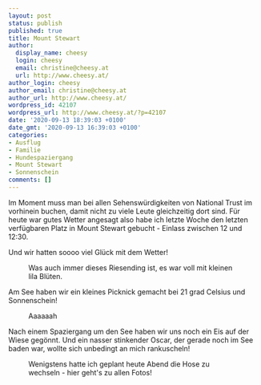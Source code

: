 ```yaml
---
layout: post
status: publish
published: true
title: Mount Stewart
author:
  display_name: cheesy
  login: cheesy
  email: christine@cheesy.at
  url: http://www.cheesy.at/
author_login: cheesy
author_email: christine@cheesy.at
author_url: http://www.cheesy.at/
wordpress_id: 42107
wordpress_url: http://www.cheesy.at/?p=42107
date: '2020-09-13 18:39:03 +0100'
date_gmt: '2020-09-13 16:39:03 +0100'
categories:
- Ausflug
- Familie
- Hundespaziergang
- Mount Stewart
- Sonnenschein
comments: []
---
```

<!-- wp:paragraph -->
Im Moment muss man bei allen Sehenswürdigkeiten von National Trust im vorhinein buchen, damit nicht zu viele Leute gleichzeitig dort sind. Für heute war gutes Wetter angesagt also habe ich letzte Woche den letzten verfügbaren Platz in Mount Stewart gebucht - Einlass zwischen 12 und 12:30.
<!-- /wp:paragraph -->
<!-- wp:paragraph -->
Und wir hatten soooo viel Glück mit dem Wetter!
<!-- /wp:paragraph -->
<!-- wp:image {"id":42068} -->
<figure class="wp-block-image"><img src="{% link _fotos/ausfluege/2020/mount-stewart/Mount-Stewart-003-2.jpg %}" alt="" class="wp-image-42068"><br>
<figcaption>Was auch immer dieses Riesending ist, es war voll mit kleinen lila Blüten.<br></figcaption>
</figure>
<!-- /wp:image -->
<!-- wp:paragraph -->
Am See haben wir ein kleines Picknick gemacht bei 21 grad Celsius und Sonnenschein!
<!-- /wp:paragraph -->
<!-- wp:image {"id":42076} -->
<figure class="wp-block-image"><img src="{% link _fotos/ausfluege/2020/mount-stewart/Mount-Stewart-011-2.jpg %}" alt="" class="wp-image-42076"><br>
<figcaption>Aaaaaah</figcaption>
</figure>
<!-- /wp:image -->
<!-- wp:paragraph -->
Nach einem Spaziergang um den See haben wir uns noch ein Eis auf der Wiese gegönnt. Und ein nasser stinkender Oscar, der gerade noch im See baden war, wollte sich unbedingt an mich rankuscheln!
<!-- /wp:paragraph -->
<!-- wp:image {"id":42099,"linkDestination":"custom"} -->
<figure class="wp-block-image"><a href="{% link _fotos/ausfluege/2020/mount-stewart/index.md %}"><img src="{% link _fotos/ausfluege/2020/mount-stewart/Mount-Stewart-034.jpg %}" alt="" class="wp-image-42099"></a><br>
<figcaption>Wenigstens hatte ich geplant heute Abend die Hose zu wechseln - hier geht's zu allen Fotos!</figcaption>
</figure>
<!-- /wp:image -->
